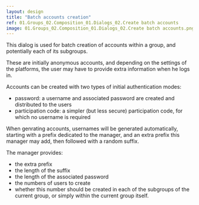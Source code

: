 ```yaml
---
layout: design
title: "Batch accounts creation"
ref: 01.Groups_02.Composition_01.Dialogs_02.Create batch accounts
image: 01.Groups_02.Composition_01.Dialogs_02.Create batch accounts.png
---
```


This dialog is used for batch creation of accounts within a group, and potentially each of its subgroups.

These are initially anonymous accounts, and depending on the settings of the platforms, the user may have to provide extra information when he logs in.

Accounts can be created with two types of initial authentication modes:
- password: a username and associated password are created and distributed to the users
- participation code: a simpler (but less secure) participation code, for which no username is required

When genrating accounts, usernames will be generated automatically, starting with a prefix dedicated to the manager, and an extra prefix this manager may add, then followed with a random suffix.

The manager provides:
- the extra prefix
- the length of the suffix
- the length of the associated password
- the numbers of users to create
- whether this number should be created in each of the subgroups of the current group, or simply within the current group itself.
